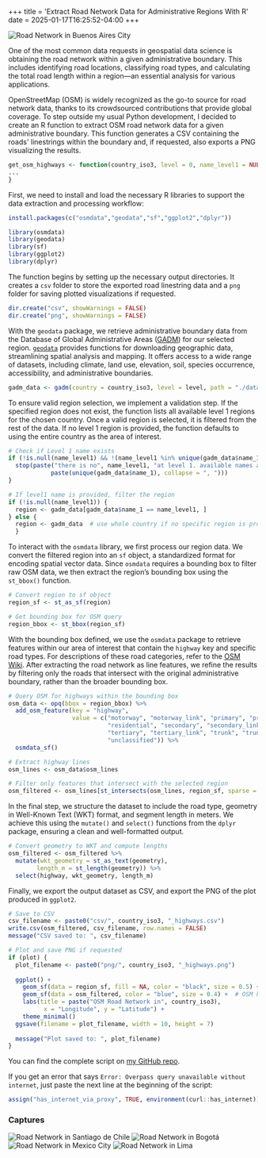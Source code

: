 +++
title = 'Extract Road Network Data for Administrative Regions With R'
date = 2025-01-17T16:25:52-04:00
+++

![Road Network in Buenos Aires City](./images/ARG_highways.png)

One of the most common data requests in geospatial data science is obtaining the road network within a given administrative boundary. This includes identifying road locations, classifying road types, and calculating the total road length within a region—an essential analysis for various applications.

OpenStreetMap (OSM) is widely recognized as the go-to source for road network data, thanks to its crowdsourced contributions that provide global coverage. To step outside my usual Python development, I decided to create an R function to extract OSM road network data for a given administrative boundary. This function generates a CSV containing the roads' linestrings within the boundary and, if requested, also exports a PNG visualizing the results.

```r
get_osm_highways <- function(country_iso3, level = 0, name_level1 = NULL, plot = FALSE) {
...
}
```

First, we need to install and load the necessary R libraries to support the data extraction and processing workflow:

```r
install.packages(c("osmdata","geodata","sf","ggplot2","dplyr"))

library(osmdata)
library(geodata)
library(sf)
library(ggplot2)
library(dplyr)
```

The function begins by setting up the necessary output directories. It creates a `csv` folder to store the exported road linestring data and a `png` folder for saving plotted visualizations if requested.

```r
dir.create("csv", showWarnings = FALSE)
dir.create("png", showWarnings = FALSE)
```

With the `geodata` package, we retrieve administrative boundary data from the Database of Global Administrative Areas ([GADM](https://gadm.org/)) for our selected region. [`geodata`](https://cran.r-project.org/web/packages/geodata/index.html) provides functions for downloading geographic data, streamlining spatial analysis and mapping. It offers access to a wide range of datasets, including climate, land use, elevation, soil, species occurrence, accessibility, and administrative boundaries.

```r
gadm_data <- gadm(country = country_iso3, level = level, path = "./data")
```

To ensure valid region selection, we implement a validation step. If the specified region does not exist, the function lists all available level 1 regions for the chosen country. Once a valid region is selected, it is filtered from the rest of the data. If no level 1 region is provided, the function defaults to using the entire country as the area of interest.

```r
# Check if Level 1 name exists
if (!is.null(name_level1) && !(name_level1 %in% unique(gadm_data$name_1))) {
  stop(paste("there is no", name_level1, "at level 1. available names are:\n", 
            paste(unique(gadm_data$name_1), collapse = ", ")))
}

# If level1 name is provided, filter the region
if (!is.null(name_level1)) {
  region <- gadm_data[gadm_data$name_1 == name_level1, ]
} else {
  region <- gadm_data  # use whole country if no specific region is provided
  }
```

To interact with the `osmdata` library, we first process our region data. We convert the filtered region into an `sf` object, a standardized format for encoding spatial vector data. Since `osmdata` requires a bounding box to filter raw OSM data, we then extract the region’s bounding box using the `st_bbox()` function.

```r
# Convert region to sf object
region_sf <- st_as_sf(region)

# Get bounding box for OSM query
region_bbox <- st_bbox(region_sf)
```


With the bounding box defined, we use the `osmdata` package to retrieve features within our area of interest that contain the `highway` key and specific road types. For descriptions of these road categories, refer to the [OSM Wiki](https://wiki.openstreetmap.org/). After extracting the road network as line features, we refine the results by filtering only the roads that intersect with the original administrative boundary, rather than the broader bounding box.

```r
# Query OSM for highways within the bounding box
osm_data <- opq(bbox = region_bbox) %>%
  add_osm_feature(key = "highway", 
                  value = c("motorway", "motorway_link", "primary", "primary_link", 
                            "residential", "secondary", "secondary_link", 
                            "tertiary", "tertiary_link", "trunk", "trunk_link", 
                            "unclassified")) %>%
  osmdata_sf()

# Extract highway lines
osm_lines <- osm_data$osm_lines

# Filter only features that intersect with the selected region
osm_filtered <- osm_lines[st_intersects(osm_lines, region_sf, sparse = FALSE), ]
```

In the final step, we structure the dataset to include the road type, geometry in Well-Known Text (WKT) format, and segment length in meters. We achieve this using the `mutate()` and `select()` functions from the `dplyr` package, ensuring a clean and well-formatted output.

```r
# Convert geometry to WKT and compute lengths
osm_filtered <- osm_filtered %>%
  mutate(wkt_geometry = st_as_text(geometry),
        length_m = st_length(geometry)) %>%
  select(highway, wkt_geometry, length_m)
```

Finally, we export the output dataset as CSV, and export the PNG of the plot produced in `ggplot2`.

```r
# Save to CSV
csv_filename <- paste0("csv/", country_iso3, "_highways.csv")
write.csv(osm_filtered, csv_filename, row.names = FALSE)
message("CSV saved to: ", csv_filename)

# Plot and save PNG if requested
if (plot) {
  plot_filename <- paste0("png/", country_iso3, "_highways.png")
  
  ggplot() +
    geom_sf(data = region_sf, fill = NA, color = "black", size = 0.5) +  # Region boundary
    geom_sf(data = osm_filtered, color = "blue", size = 0.4) +  # OSM highways
    labs(title = paste("OSM Road Network in", country_iso3),
          x = "Longitude", y = "Latitude") +
    theme_minimal()
  ggsave(filename = plot_filename, width = 10, height = 7)
  
  message("Plot saved to: ", plot_filename)
}
```

You can find the complete script on [my GitHub repo](https://github.com/jeronimoluza/code_samples).

If you get an error that says `Error: Overpass query unavailable without internet`, just paste the next line at the beginning of the script:

```r
assign("has_internet_via_proxy", TRUE, environment(curl::has_internet))
```

### Captures

![Road Network in Santiago de Chile](./images/CHL_highways.png)
![Road Network in Bogotá](./images/COL_highways.png)
![Road Network in Mexico City](./images/MEX_highways.png)
![Road Network in Lima](./images/PER_highways.png)
